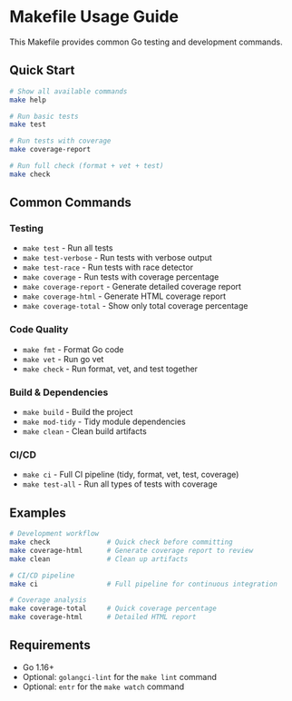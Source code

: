 # Makefile Usage Guide

This Makefile provides common Go testing and development commands.

## Quick Start

```bash
# Show all available commands
make help

# Run basic tests
make test

# Run tests with coverage
make coverage-report

# Run full check (format + vet + test)
make check
```

## Common Commands

### Testing

- `make test` - Run all tests
- `make test-verbose` - Run tests with verbose output
- `make test-race` - Run tests with race detector
- `make coverage` - Run tests with coverage percentage
- `make coverage-report` - Generate detailed coverage report
- `make coverage-html` - Generate HTML coverage report
- `make coverage-total` - Show only total coverage percentage

### Code Quality

- `make fmt` - Format Go code
- `make vet` - Run go vet
- `make check` - Run format, vet, and test together

### Build & Dependencies

- `make build` - Build the project
- `make mod-tidy` - Tidy module dependencies
- `make clean` - Clean build artifacts

### CI/CD

- `make ci` - Full CI pipeline (tidy, format, vet, test, coverage)
- `make test-all` - Run all types of tests with coverage

## Examples

```bash
# Development workflow
make check              # Quick check before committing
make coverage-html      # Generate coverage report to review
make clean              # Clean up artifacts

# CI/CD pipeline
make ci                 # Full pipeline for continuous integration

# Coverage analysis
make coverage-total     # Quick coverage percentage
make coverage-html      # Detailed HTML report
```

## Requirements

- Go 1.16+
- Optional: `golangci-lint` for the `make lint` command
- Optional: `entr` for the `make watch` command
